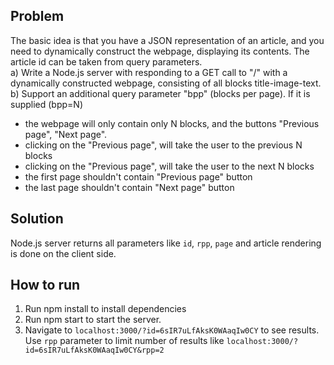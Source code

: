 ## Problem
The basic idea is that you have a JSON representation of an article, and you need to dynamically construct the webpage, displaying its contents.
The article id can be taken from query parameters.  
a) Write a Node.js server with responding to a GET call to "/" with a dynamically constructed webpage, consisting of all blocks title-image-text.  
b) Support an additional query parameter "bpp" (blocks per page). If it is supplied (bpp=N)  
- the webpage will only contain only N blocks, and the buttons "Previous page", "Next page".
- clicking on the "Previous page", will take the user to the previous N blocks
- clicking on the "Previous page", will take the user to the next N blocks
- the first page shouldn't contain "Previous page" button
- the last page shouldn't contain "Next page" button

## Solution
Node.js server returns all parameters like `id`, `rpp`, `page` and article rendering is done on the client side. 

## How to run
1. Run npm install to install dependencies
2. Run npm start to start the server.
3. Navigate to `localhost:3000/?id=6sIR7uLfAksK0WAaqIw0CY` to see results. Use `rpp` parameter to limit number of results like `localhost:3000/?id=6sIR7uLfAksK0WAaqIw0CY&rpp=2`
